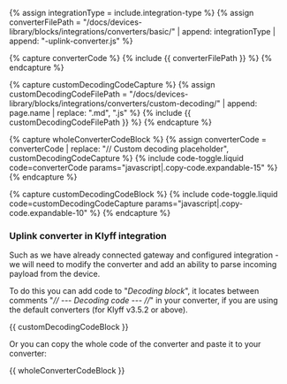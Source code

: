 {% assign integrationType = include.integration-type %}
{% assign converterFilePath = "/docs/devices-library/blocks/integrations/converters/basic/" | append: integrationType | append: "-uplink-converter.js" %}

{% capture converterCode %}
{% include {{ converterFilePath }} %}
{% endcapture %}

{% capture customDecodingCodeCapture %}
{% assign customDecodingCodeFilePath = "/docs/devices-library/blocks/integrations/converters/custom-decoding/" | append: page.name | replace: ".md", ".js" %}
{% include {{ customDecodingCodeFilePath }} %}
{% endcapture %}

{% capture wholeConverterCodeBlock %}
{% assign converterCode = converterCode | replace: "// Custom decoding placeholder", customDecodingCodeCapture %}
{% include code-toggle.liquid code=converterCode params="javascript|.copy-code.expandable-15" %}
{% endcapture %}

{% capture customDecodingCodeBlock %}
{% include code-toggle.liquid code=customDecodingCodeCapture params="javascript|.copy-code.expandable-10" %}
{% endcapture %}

### Uplink converter in Klyff integration

Such as we have already connected gateway and configured integration - we will need to modify the converter and add an ability to parse incoming payload from the device.  

To do this you can add code to "*Decoding block*", it locates between comments "*// --- Decoding code --- //*" in your converter, if you are using the default converters (for Klyff v3.5.2 or above).

{{ customDecodingCodeBlock }}

Or you can copy the whole code of the converter and paste it to your converter:  

{{ wholeConverterCodeBlock }}
